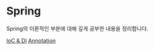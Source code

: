 # Spring

Spring의 이론적인 부분에 대해 깊게 공부한 내용을 정리합니다.

[IoC & DI](https://velog.io/@kang_byho/Spring-%EC%8A%A4%ED%94%84%EB%A7%81%EC%9D%98-%ED%95%B5%EC%8B%AC-Concept-IoC-DI)
[Annotation](https://velog.io/@kang_byho/Spring-Annotation-ylkfeq4x)
